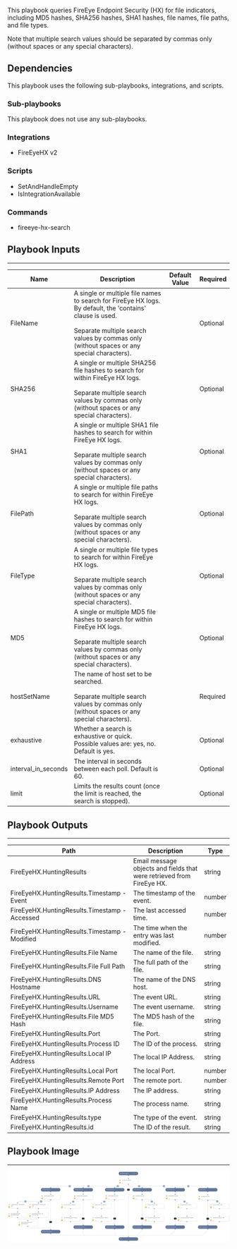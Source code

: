 This playbook queries FireEye Endpoint Security (HX) for file indicators, including MD5 hashes, SHA256 hashes, SHA1 hashes, file names, file paths, and file types.

Note that multiple search values should be separated by commas only (without spaces or any special characters).

## Dependencies
This playbook uses the following sub-playbooks, integrations, and scripts.

### Sub-playbooks
This playbook does not use any sub-playbooks.

### Integrations
* FireEyeHX v2

### Scripts
* SetAndHandleEmpty
* IsIntegrationAvailable

### Commands
* fireeye-hx-search

## Playbook Inputs
---

| **Name** | **Description** | **Default Value** | **Required** |
| --- | --- | --- | --- |
| FileName | A single or multiple file names to search for FireEye HX logs.<br/>By default, the 'contains' clause is used.<br/><br/>Separate multiple search values by commas only \(without spaces or any special characters\). |  | Optional |
| SHA256 | A single or multiple SHA256 file hashes to search for within FireEye HX logs.<br/><br/>Separate multiple search values by commas only \(without spaces or any special characters\). |  | Optional |
| SHA1 | A single or multiple SHA1 file hashes to search for within FireEye HX logs.<br/><br/>Separate multiple search values by commas only \(without spaces or any special characters\). |  | Optional |
| FilePath | A single or multiple file paths to search for within FireEye HX logs.<br/><br/>Separate multiple search values by commas only \(without spaces or any special characters\). |  | Optional |
| FileType | A single or multiple file types to search for within FireEye HX logs.<br/><br/>Separate multiple search values by commas only \(without spaces or any special characters\). |  | Optional |
| MD5 | A single or multiple MD5 file hashes to search for within FireEye HX logs.<br/><br/>Separate multiple search values by commas only \(without spaces or any special characters\). |  | Optional |
| hostSetName | The name of host set to be searched.<br/><br/>Separate multiple search values by commas only \(without spaces or any special characters\). |  | Required |
| exhaustive | Whether a search is exhaustive or quick.<br/>Possible values are: yes, no. Default is yes. |  | Optional |
| interval_in_seconds | The interval in seconds between each poll. Default is 60.	 |  | Optional |
| limit | Limits the results count \(once the limit is reached, the search is stopped\). |  | Optional |

## Playbook Outputs
---

| **Path** | **Description** | **Type** |
| --- | --- | --- |
| FireEyeHX.HuntingResults | Email message objects and fields that were retrieved from FireEye HX. | string |
| FireEyeHX.HuntingResults.Timestamp - Event | The timestamp of the event. | number |
| FireEyeHX.HuntingResults.Timestamp - Accessed | The last accessed time. | number |
| FireEyeHX.HuntingResults.Timestamp - Modified | The time when the entry was last modified. | number |
| FireEyeHX.HuntingResults.File Name | The name of the file. | string |
| FireEyeHX.HuntingResults.File Full Path | The full path of the file. | string |
| FireEyeHX.HuntingResults.DNS Hostname | The name of the DNS host. | string |
| FireEyeHX.HuntingResults.URL | The event URL. | string |
| FireEyeHX.HuntingResults.Username | The event username. | string |
| FireEyeHX.HuntingResults.File MD5 Hash | The MD5 hash of the file. | string |
| FireEyeHX.HuntingResults.Port | The Port. | string |
| FireEyeHX.HuntingResults.Process ID | The ID of the process. | string |
| FireEyeHX.HuntingResults.Local IP Address | The local IP Address. | string |
| FireEyeHX.HuntingResults.Local Port | The local Port. | number |
| FireEyeHX.HuntingResults.Remote Port | The remote port. | number |
| FireEyeHX.HuntingResults.IP Address | The IP address. | string |
| FireEyeHX.HuntingResults.Process Name | The process name. | string |
| FireEyeHX.HuntingResults.type | The type of the event. | string |
| FireEyeHX.HuntingResults.id | The ID of the result. | string |

## Playbook Image
---
![FireEye HX - File Indicators Hunting](../doc_files/FireEye_HX_-_File_Indicators_Hunting.png)